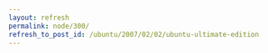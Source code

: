 ```yaml
---
layout: refresh
permalink: node/300/
refresh_to_post_id: /ubuntu/2007/02/02/ubuntu-ultimate-edition
---
```

